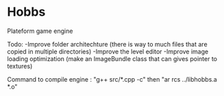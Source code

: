 # Hobbs
Plateform game engine

Todo:
  -Improve folder architechture (there is way to much files that are copied in multiple directories)
  -Improve the level editor
  -Improve image loading optimization (make an ImageBundle class that can gives pointer to textures)

Command to compile engine : 
"g++ src/*.cpp -c" then "ar rcs ../libhobbs.a *.o"
